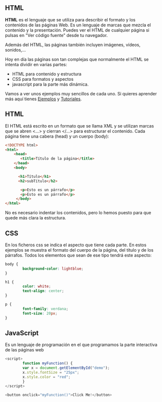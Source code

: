 ## HTML


**HTML** es el lenguaje que se utiliza para describir el formato y los contenidos de las páginas Web. Es un lenguaje de marcas que mezcla el contenido y la presentación. Puedes ver el HTML de cualquier página si pulsas en "Ver código fuente" desde tu navegador.

Además del HTML, las páginas también incluyen imágenes, vídeos, sonidos,...

Hoy en día las páginas son tan complejas que normalmente el HTML se intenta dividir en varias partes:

* HTML para contenido y estructura
* CSS para formatos y aspectos
* javascript para la parte más dinámica.

Vamos a ver unos ejemplos muy sencillos de cada uno. Si quieres aprender más aquí tienes [Ejemplos](https://www.w3schools.com/) y [Tutoriales](http://www.htmldog.com/).

## HTML

El HTML está escrito en un formato que se llama XML y se utilizan marcas que se abren <...>  y cierran </...> para estructurar el contenido. Cada página tiene una cabera (head) y un cuerpo (body):

```html
<!DOCTYPE html>
<html>
    <head>
       <title>Título de la página</title>
    </head>
    <body>

      <h1>Título</h1>
      <h2>subTítulo</h2>

       <p>Esto es un párrafo</p>
       <p>Esto es un párrafo</p>
     </body>
</html>
```

No es necesario indentar los contenidos, pero lo hemos puesto para que quede más clara la estructura.

## CSS

En los ficheros css se indica el aspecto que tiene cada parte. En estos ejemplos se muestra el formato del cuerpo de la página, del título y de los párrafos. Todos los elementos que sean de ese tipo tendrá este aspecto:

```css
body {
        background-color: lightblue;
}

h1 {
        color: white;
        text-align: center;
}

p {
        font-family: verdana;
        font-size: 20px;
}
```

## JavaScript

Es un lenguaje de programación en el que programamos la parte interactiva de las páginas web

```javascript
<script>
        function myFunction() {
        var x = document.getElementById("demo");
        x.style.fontSize = "25px"; 
        x.style.color = "red"; 
        }
</script>

<button onclick="myFunction()">Click Me!</button>
```


